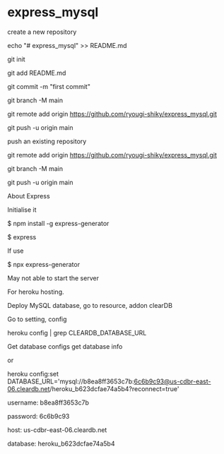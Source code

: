 # express_mysql
create a new repository

echo "# express_mysql" >> README.md

git init

git add README.md

git commit -m "first commit"

git branch -M main

git remote add origin https://github.com/ryougi-shiky/express_mysql.git

git push -u origin main


push an existing repository 

git remote add origin https://github.com/ryougi-shiky/express_mysql.git

git branch -M main

git push -u origin main

About Express

Initialise it

$ npm install -g express-generator

$ express

If use 

$ npx express-generator

May not able to start the server

For heroku hosting.

Deploy MySQL database, go to resource, addon clearDB

Go to setting, config

heroku config | grep CLEARDB_DATABASE_URL

Get database configs get database info

or

heroku config:set DATABASE_URL='mysql://b8ea8ff3653c7b:6c6b9c93@us-cdbr-east-06.cleardb.net/heroku_b623dcfae74a5b4?reconnect=true'

username: b8ea8ff3653c7b

password: 6c6b9c93

host: us-cdbr-east-06.cleardb.net

database: heroku_b623dcfae74a5b4
